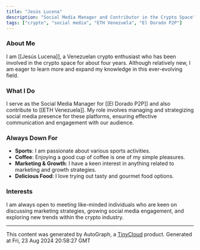 ```yaml
---
title: "Jesús Lucena"
description: "Social Media Manager and Contributor in the Crypto Space"
tags: ["crypto", "social media", "ETH Venezuela", "El Dorado P2P"]
---
```


### About Me

I am [[Jesús Lucena]], a Venezuelan crypto enthusiast who has been involved in the crypto space for about four years. Although relatively new, I am eager to learn more and expand my knowledge in this ever-evolving field.

### What I Do

I serve as the Social Media Manager for [[El Dorado P2P]] and also contribute to [[ETH Venezuela]]. My role involves managing and strategizing social media presence for these platforms, ensuring effective communication and engagement with our audience.

### Always Down For

- **Sports**: I am passionate about various sports activities.
- **Coffee**: Enjoying a good cup of coffee is one of my simple pleasures.
- **Marketing & Growth**: I have a keen interest in anything related to marketing and growth strategies.
- **Delicious Food**: I love trying out tasty and gourmet food options.

### Interests

I am always open to meeting like-minded individuals who are keen on discussing marketing strategies, growing social media engagement, and exploring new trends within the crypto industry.

---
This content was generated by AutoGraph, a [TinyCloud](https://tinycloud.xyz/) product.
Generated at Fri, 23 Aug 2024 20:58:27 GMT